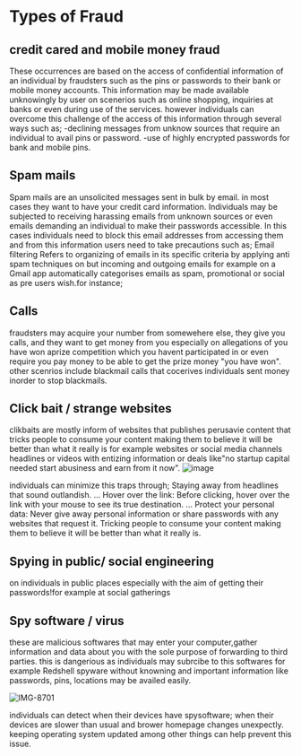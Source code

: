 # Types of Fraud
## credit cared and mobile money fraud
These occurrences are based on the access of confidential information of an individual by fraudsters such as the pins or passwords to their bank or mobile money accounts. This information may be made available unknowingly by user on scenerios such as online shopping, inquiries at banks or even during use of the services. however individuals can overcome this challenge of the access of this information through several ways such as;
-declining messages from unknow sources that require an individual to avail pins or password.
-use of highly encrypted passwords for bank and mobile pins.
## Spam mails
Spam mails are an unsolicited messages sent in bulk by email. in most cases they want to have your credit card information.
Individuals may be subjected to receiving harassing emails from unknown sources or even emails demanding an individual to make their passwords accessible. In this cases individuals need to block this email addresses from accessing them and from this information users need to take precautions such as;
Email filtering 
Refers to organizing of emails in its specific criteria by applying anti spam techniques on but incoming and outgoing emails for example on a Gmail app automatically categorises emails as spam, promotional or social as pre users wish.for instance;


## Calls
fraudsters may acquire your number from somewehere else, they give you calls, and they want to get money from you especially on allegations of you have won aprize competition which you havent participated in or even require you pay money to be able to get the prize money "you have won".
other scenrios include blackmail calls that cocerives individuals sent money inorder to stop blackmails. 
## Click bait / strange websites
clikbaits are mostly inform of websites that publishes perusavie content that tricks people to consume your content making them to believe it will be better than what it really is for example websites or social media channels headlines or videos with entizing information or deals like"no startup capital needed start abusiness and earn from it now".
![image](https://github.com/ijokua/Antifraud-Bootcamp/assets/99041009/423b6f2c-0edb-4ca1-a95c-16ffa37dcd05)

individuals can minimize this traps through;
Staying away from headlines that sound outlandish. ...
Hover over the link: Before clicking, hover over the link with your mouse to see its true destination. ...
Protect your personal data: Never give away personal information or share passwords with any websites that request it.
Tricking people to consume your content making them to believe it will be better than what it really is.
## Spying in public/ social engineering
on individuals in public places especially with the aim of getting their passwords!for example at social gatherings 

## Spy software / virus
these are malicious softwares that may enter your computer,gather information and data about you with the sole purpose of forwarding to third parties. this is dangerious as individuals may subrcibe to this softwares for example Redshell spyware without knowning and important information like passwords, pins, locations may be availed easily.


![IMG-8701](https://github.com/ijokua/Antifraud-Bootcamp/assets/99041009/3f1705a0-cf48-4364-93d5-428f6804fef4)

individuals can detect  when their devices have spysoftware;
when their devices are slower than usual and brower homepage changes unexpectly.
keeping operating system updated among other things can help prevent this issue.

